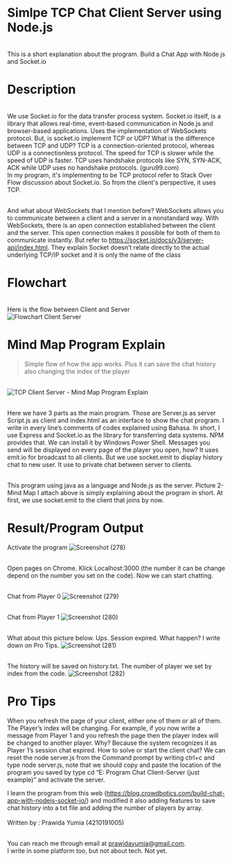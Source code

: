 # Simlpe TCP Chat Client Server using Node.js
<br> This is a short explanation about the program. Build a Chat App with Node.js and Socket.io

# Description
<br> We use Socket.io for the data transfer process system. Socket.io itself, is a library that allows real-time, event-based communication in Node.js and browser-based applications. Uses the implementation of WebSockets protocol. But, is socket.io implement TCP or UDP? What is the difference between TCP and UDP? TCP is a connection-oriented protocol, whereas UDP is a connectionless protocol. The speed for TCP is slower while the speed of UDP is faster. TCP uses handshake protocols like SYN, SYN-ACK, ACK while UDP uses no handshake protocols. (guru99.com)
<br> In my program, it's implementing to be TCP protocol refer to Stack Over Flow discussion about Socket.io. So from the client's perspective, it uses TCP.

<br> And what about WebSockets that I mention before? WebSockets allows you to communicate between a client and a server in a nonstandard way. With WebSockets, there is an open connection established between the client and the server. This open connection makes it possible for both of them to communicate instantly.
But refer to https://socket.io/docs/v3/server-api/index.html. They explain Socket doesn’t relate directly to the actual underlying TCP/IP socket and it is only the name of the class

# Flowchart
<br> Here is the flow between Client and Server
<br> ![Flowchart Client Server](https://user-images.githubusercontent.com/56972989/124849852-c2874e80-dfc9-11eb-81e0-914b2b5a25b4.png)

# Mind Map Program Explain

> Simple flow of how the app works. Plus it can save the chat history also changing the index of the player

<br>![TCP Client Server - Mind Map Program Explain](https://user-images.githubusercontent.com/56972989/124792542-46641b00-df77-11eb-89a7-031c5cd967b1.png)

<br> Here we have 3 parts as the main program. Those are Server.js as server Script.js as client and index.html as an interface to show the chat program. I write in every line’s comments of codes explained using Bahasa. In short, I use Express and Socket.io as the library for transferring data systems. NPM provides that. We can install it by Windows Power Shell. Messages you send will be displayed on every page of the player you open, how? It uses emit.io for broadcast to all clients. But we use socket.emit to display history chat to new user. It use to private chat between server to clients.

<br> This program using java as a language and Node.js as the server. Picture 2- Mind Map I attach above is simply explaining about the program in short. At first, we use socket.emit to the client that joins by now.  

# Result/Program Output
Activate the program
![Screenshot (278)](https://user-images.githubusercontent.com/56972989/124791101-f59ff280-df75-11eb-97f6-9fbcd2f0bf2b.png)

<br>Open pages on Chrome. Klick Localhost:3000 (the number it can be change depend on the number you set on the code). Now we can start chatting.

<br>Chat from Player 0
![Screenshot (279)](https://user-images.githubusercontent.com/56972989/124791287-21bb7380-df76-11eb-94f3-e5e755230996.png)

<br>Chat from Player 1
![Screenshot (280)](https://user-images.githubusercontent.com/56972989/124791362-30a22600-df76-11eb-8e22-193f50eee567.png)

<br>What about this picture below. Ups. Session expired. What happen? I write down on Pro Tips.
![Screenshot (281)](https://user-images.githubusercontent.com/56972989/124791475-49124080-df76-11eb-9834-4e0ce6721816.png)

<br>The history will be saved on history.txt. The number of player we set by index from the code.
![Screenshot (282)](https://user-images.githubusercontent.com/56972989/124791661-765eee80-df76-11eb-989f-59e25dd79336.png)

# Pro Tips
When you refresh the page of your client, either one of them or all of them. The Player’s index will be changing. For example, if you now write a message from Player 1 and you refresh the page then the player index will be changed to another player. Why? Because the system recognizes it as Player 1’s session chat expired. How to solve or start the client chat? We can reset the node server.js from the Command prompt by writing ctrl+c and type node server.js, note that we should copy and paste the location of the program you saved by type cd “E: Program Chat Client-Server (just example)” and activate the server.

I learn the program from this web (https://blog.crowdbotics.com/build-chat-app-with-nodejs-socket-io/) and modified it also adding features to save chat history into a txt file and adding the number of players by array.  
<br> Written by : Prawida Yumia (4210191005)

<br> You can reach me through email at prawidayumia@gmail.com. 
<br>I write in some platform too, but not about tech. Not yet.

